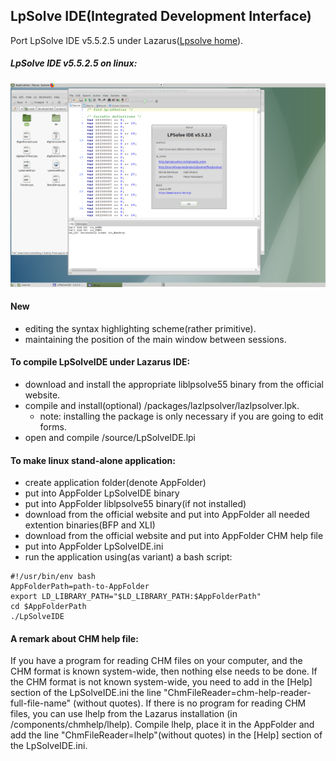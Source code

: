 ## LpSolve IDE(Integrated Development Interface)
Port LpSolve IDE v5.5.2.5 under Lazarus([Lpsolve home](https://sourceforge.net/projects/lpsolve/)).
##### LpSolve IDE v5.5.2.5 on linux:
![LPSolve IDE on Ubuntu-MATE](https://github.com/avk959/LazLpSolveIDE/blob/master/LpSolveIDE-gtk-2.png)
#### New
 - editing the syntax highlighting scheme(rather primitive).
 - maintaining the position of the main window between sessions.
#### To compile LpSolveIDE under Lazarus IDE:
 - download and install the appropriate liblpsolve55 binary from the official website.
 - compile and install(optional) /packages/lazlpsolver/lazlpsolver.lpk.
   + note: installing the package is only necessary if you are going to edit forms.
 - open and compile /source/LpSolveIDE.lpi
#### To make linux stand-alone application:
 - create application folder(denote AppFolder)
 - put into AppFolder LpSolveIDE binary
 - put into AppFolder liblpsolve55 binary(if not installed)
 - download from the official website and put into AppFolder all needed extention binaries(BFP and XLI)
 - download from the official website and put into AppFolder CHM help file  
 - put into AppFolder LpSolveIDE.ini
 - run the application using(as variant) a bash script:
```
#!/usr/bin/env bash
AppFolderPath=path-to-AppFolder
export LD_LIBRARY_PATH="$LD_LIBRARY_PATH:$AppFolderPath"
cd $AppFolderPath
./LpSolveIDE 
```
#### A remark about CHM help file:
If you have a program for reading CHM files on your computer, 
and the CHM format is known system-wide, then nothing else needs to be done.
If the CHM format is not known system-wide, 
you need to add in the [Help] section of the LpSolveIDE.ini the line 
"ChmFileReader=chm-help-reader-full-file-name" (without quotes).
If there is no program for reading CHM files,
you can use lhelp from the Lazarus installation (in /components/chmhelp/lhelp).
Compile lhelp, place it in the AppFolder and add the line "ChmFileReader=lhelp"(without quotes) 
in the [Help] section of the LpSolveIDE.ini.

 